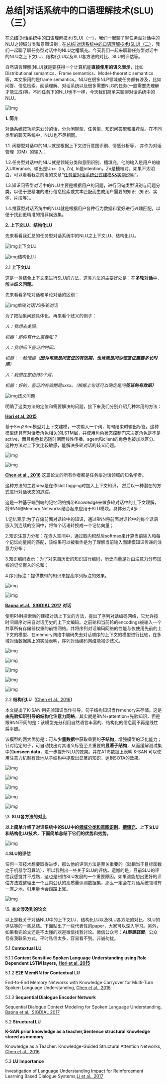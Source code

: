 # 总结|对话系统中的口语理解技术(SLU)（三）

在[总结|对话系统中的口语理解技术(SLU)（一）](https://zhuanlan.zhihu.com/p/50095779)，我们一起聊了聊任务型对话中的NLU之领域分类和意图识别；在[总结|对话系统中的口语理解技术(SLU)（二）](https://zhuanlan.zhihu.com/p/50347509)，我们一起聊了聊任务型对话中的NLU之槽填充。今天我们一起来聊聊任务型对话中的NLU之上下文LU、结构化LU以及SLU各方法的对比、SLU的评估等。



自然语言理解(NLU)就是要获得一个计算机能**直接使用的语义表示**，比如Distributional semantics、Frame semantics、Model-theoretic semantics等，本文采用的是frame semantics。NLU在很多NLP领域或任务都有涉及，比如问答、信息检索、阅读理解、对话系统以及很多需要NLG的任务(一般需要先理解才能生成)等。不同任务下的NLU也不一样，今天我们简单来聊聊对话系统中的NLU。

![img](imgs/v2-962f33a5cf95b67792eda1719cbf92c5_1440w-20201121200754293.jpg)

**1. 简介**

对话系统按功能来划分的话，分为闲聊型、任务型、知识问答型和推荐型。在不同类型的聊天系统中，NLU也不尽相同。

1.1. 闲聊型对话中的NLU就是根据上下文进行意图识别、情感分析等， 并作为对话管理（DM）的输入；

1.2.任务型对话中的NLU就是领域分类和意图识别、槽填充。他的输入是用户的输入Utterance，输出是Un=（In, Zn), In是intention，Zn是槽植对。如果不太明白，可以看看我之前发的文章“[任务型对话系统公式建模&&实例说明](https://zhuanlan.zhihu.com/p/48268358)”。

1.3.知识问答型对话中的NLU主要是根据用户的问题，进行问句类型识别与问题分类，以便于更精准的进行信息检索或文本匹配而生成用户需要的知识（知识、实体、片段等）。

1.4.推荐型对话系统中的NLU就是根据用户各种行为数据和爱好进行兴趣匹配，以便于找到更精准的推荐候选集。



**2. 上下文LU、结构化LU**

先来看看我汇总的任务型对话系统中的NLU之上下文LU、结构化LU。

![img](imgs/v2-36bfbf4f0732cac45011a59ebf0a5aea_1440w.jpg)上下文LU

![img](imgs/v2-319b14855736ced04a2e15b9ecf45e61_1440w.jpg)结构化LU


2.1 **上下文LU**

这是一类结合上下文来进行SLU的方法，这类方法的主要好处是：在**多轮对话**中，解决**歧义问题。**

先来看看多轮对话和单论对话的区别：

![img](imgs/v2-06da9f8a6d71ba9ffdebd9dcbc33385b_1440w.jpg)单轮对话VS多轮对话



为了把抽象问题具体化，再来看个歧义的例子：

*人：我想去美国。*

*机器：那你有什么需要呢？*

*人：我想问下签证的时间。*

*机器：一脸懵逼（**因为可能是问签证的有效期，也肯能是问办理签证需要多长时间**）*

*人：我想在那边待3个月。*

*机器：好的，签证的有效期是xxxx。（根据上句话可以确定是问**签证的有效期）***

![img](imgs/v2-d9570bed5a05595f97c7c7f03354a76b_1440w.jpg)歧义问题



明确了这类方法的定位和需要解决的问题，接下来我们分别介绍几种常用的方法：

**[Hori et al, 2015](https://link.zhihu.com/?target=https%3A//www.merl.com/publications/docs/TR2015-134.pdf)**

基于Seq2Seq模型对上下文建模，一次输入一个词，每句结束时输出标签。这种模型还具有对话者角色相关的LSTM层，并使用角色状态控制门来决定角色是不是active，而且角色状态随时间而线性传播，agent和client的角色也被加以区分。这种方法对上下文比较敏感，能解决多轮对话的歧义问题。

![img](imgs/v2-b6244de26543ba4d917d5028c935e36a_1440w.jpg)

![img](imgs/v2-efe5c72f319224f8b01b449a08b58e7a_1440w.jpg)





**[Chen et al., 2016](https://link.zhihu.com/?target=https%3A//www.microsoft.com/en-us/research/wp-content/uploads/2016/06/IS16_ContextualSLU.pdf)** 这篇论文的所有作者都是任务型对话领域的知名学者。

这种方法的主要idea是在作slot tagging时加入上下文知识， 然后以一种潜在的方式进行对话状态的追踪。

这是一种基于端到端的记忆网络携带Knowledge来做多轮对话中的上下文理解，将RNN和Memory Networks结合起来应用于SLU模块。具体分为4步：

1.记忆表示:为了存储前面对话轮中的知识，通过RNN将前面对话轮中的每个话语嵌入到连续的空间中，将每个话语转换成一个记忆向量；

2.知识注意力分布：在嵌入空间中，通过取内积然后softmax来计算当前输入和每个记忆向量间的匹配，该结果可以被看作是为了理解当前输入而建模知识传递的注意力分布；

3.知识编码表示：为了对来自历史的知识进行编码，历史向量是对由注意力分布加权的记忆嵌入的总和；

4.序列标注：提供携带的知识来提高序列标注的效果。

![img](imgs/v2-e486892feb195476f446cb5fca921c79_1440w.jpg)

![img](imgs/v2-694f7b5ebd1393b1ec7bd92822bf23cb_1440w.jpg)



**[Bapna et.al., SIGDIAL 2017](https://link.zhihu.com/?target=http%3A//www.aclweb.org/anthology/W17-5514)** **对话**

使用RNN探索新的建模对话上下文的方法，提出了序列对话编码网络，它允许按时间顺序对来自对话历史的上下文编码。之前轮和当前轮的encodings被输入一个共享所有存储器权重的前馈网络。并将序列对话编码网络的性能与仅使用先前的上下文的模型、在memory网络中编码失去对话顺序的上下文的模型进行比较，在多域对话数据集上的实验表明，序列对话编码网络能减少歧义。

![img](imgs/v2-740f208266a9ec7dad179b7f0238f597_1440w.jpg)

![img](imgs/v2-64aaca13438ce89fceca8477986f2fd1_1440w.jpg)

![img](imgs/v2-e71b161ababb55d7605ad548640faeba_1440w.jpg)

![img](imgs/v2-3838d2a782014fac60dba70bbf65a66c_1440w.jpg)

![img](imgs/v2-e77d0cfb179a7544ef0e87212053b7e6_1440w.jpg)



2.2 **结构化LU（**[Chen et al., 2016](https://link.zhihu.com/?target=https%3A//arxiv.org/abs/1609.03286)**）**

本文提出了K-SAN:用先验知识当作引导，句子结构知识当作menory来存储。这是**由先验知识引导的结构化注意力网络**，其实就是RNN+attention+先验知识，但是跟RNN不同的是：该模型充分利用自然语言丰富的、结构化的信息而不再是线性扁平链。

该模型的两大优势是：可从**少量数据**中获取重要的**子结构**，增强模型的泛化能力；针对给定句子，可自动找出对其语义标签至关重要的**显著子结构**，从而缓解测试集中的**unseen data**，进一步提升NLU的效果。并在ATIS数据上表明 K-SAN 可以使用注意力机制有效地从子结构中提取出显著的知识，达到SOTA的效果。

![img](imgs/v2-afa2ad8f9eb1008b938810072548217b_1440w.jpg)

![img](imgs/v2-bd411178d77aefadf779d9dcac5d032f_1440w.jpg)

![img](imgs/v2-eaa62fc16db5d2f9d1b739d1ec989fd3_1440w.jpg)

![img](imgs/v2-7271f7e0350b8587ede78d86614a9ee9_1440w.jpg)

![img](imgs/v2-d15b0f5e4e6f79d77f5e0a2873ed0ca3_1440w.jpg)





\3. **SLU各方法的对比**

**以上简单介绍了对话系统中的SLU中的[领域分类和意图识别](https://zhuanlan.zhihu.com/p/50095779)、[槽填充](https://zhuanlan.zhihu.com/p/50347509)、上下文LU和结构化LU技术，下面简单总结下它们的优势和劣势。**

![img](imgs/v2-65b148b9ea51101417d9448888afb37b_1440w.jpg)



4.**SLU的评估**

任何一项技术想要取得进步，那么他的评测方法是至关重要的（就相当于目标函数之于机器学习算法），所以我列出一些关于SLU的评估。遗憾的是，目前SLU的评估我感觉并不成熟，这也是制约SLU发展的一个重要原因，如果谁能想出更好的评估方法或整理出一个业内公认的高质量评测数据集，那么一定会在对话系统领域有一席之地，引用量也会蹭蹭上涨。

![img](imgs/v2-d4c2cd9f12bcd2cf92267dc9d8e51f92_1440w.jpg)





\5. **本文涉及到的论文**

以上是我关于对话NLU中的上下文LU、结构化LU以及SLU各方法的对比、SLU的评估等的一些总结。下面贴出了一些代表性的paper，大家可以深入学习。另外，如果看完论文还是不太懂的欢迎微信找我讨论。微信公众号：***AI部落联盟***。公众号有我联系方式，平时私信太多，容易看不到。非诚勿扰。



5.1 **Contextual LU**

5.1.1 **Context Sensitive Spoken Language Understanding using Role Dependent LSTM layers,** **[Hori et al, 2015](https://link.zhihu.com/?target=https%3A//www.merl.com/publications/docs/TR2015-134.pdf)**



5.1.2 **E2E MemNN for Contextual LU**

End-to-End Memory Networks with Knowledge Carryover for Multi-Turn Spoken Language Understanding, [Chen et al., 2016](https://link.zhihu.com/?target=https%3A//www.microsoft.com/en-us/research/wp-content/uploads/2016/06/IS16_ContextualSLU.pdf)



5.1.3 **Sequential Dialogue Encoder Network**

Sequential Dialogue Context Modeling for Spoken Language Understanding, [Bapna et.al., SIGDIAL 2017](https://link.zhihu.com/?target=http%3A//www.aclweb.org/anthology/W17-5514)



5.2 **Structural LU**

**K-SAN:prior knowledge as a teacher,Sentence structural knowledge stored as memory**

Knowledge as a Teacher: Knowledge-Guided Structural Attention Networks, [Chen et al., 2016](https://link.zhihu.com/?target=https%3A//arxiv.org/abs/1609.03286)



5.3 **LU Importance**

Investigation of Language Understanding Impact for Reinforcement Learning Based Dialogue Systems,[Li et al., 2017](https://link.zhihu.com/?target=http%3A//arxiv.org/abs/1703.07055)

